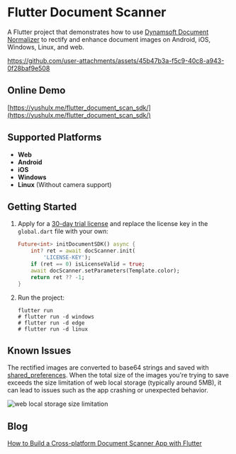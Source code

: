 # Flutter Document Scanner

A Flutter project that demonstrates how to use [Dynamsoft Document Normalizer](https://www.dynamsoft.com/document-normalizer/docs/core/introduction/?ver=latest&ver=latest) to rectify and enhance document images on Android, iOS, Windows, Linux, and web.

https://github.com/user-attachments/assets/45b47b3a-f5c9-40c8-a943-0f28baf9e508

## Online Demo
[https://yushulx.me/flutter_document_scan_sdk/](https://yushulx.me/flutter_document_scan_sdk/)

## Supported Platforms
- **Web**
- **Android**
- **iOS**
- **Windows**
- **Linux** (Without camera support)

## Getting Started
1. Apply for a [30-day trial license](https://www.dynamsoft.com/customer/license/trialLicense/?product=dcv&package=cross-platform) and replace the license key in the `global.dart` file with your own:

    ```dart
    Future<int> initDocumentSDK() async {
        int? ret = await docScanner.init(
            'LICENSE-KEY');
        if (ret == 0) isLicenseValid = true;
        await docScanner.setParameters(Template.color);
        return ret ?? -1;
    }
    ```

2. Run the project:

    ```
    flutter run
    # flutter run -d windows
    # flutter run -d edge
    # flutter run -d linux
    ```
## Known Issues
The rectified images are converted to base64 strings and saved with [shared_preferences](https://pub.dev/packages/shared_preferences). When the total size of the images you're trying to save exceeds the size limitation of web local storage (typically around 5MB), it can lead to issues such as the app crashing or unexpected behavior.

![web local storage size limitation](https://www.dynamsoft.com/codepool/img/2023/07/flutter-web-local-storage-limitation.png)

## Blog
[How to Build a Cross-platform Document Scanner App with Flutter](https://www.dynamsoft.com/codepool/flutter-document-scanner-app-guide.html)
